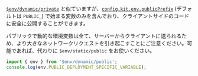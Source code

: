 [`$env/dynamic/private`](https://kit.svelte.jp/docs/modules#$env-dynamic-private) と似ていますが、[`config.kit.env.publicPrefix`](https://kit.svelte.jp/docs/configuration#kit-env-publicprefix) (デフォルトは `PUBLIC_`) で始まる変数のみを含んでおり、クライアントサイドのコードに安全に公開することができます。

パブリックで動的な環境変数は全て、サーバーからクライアントに送られるため、より大きなネットワークリクエストを引き起こすことにご注意ください。可能であれば、代わりに `$env/static/public` をお使いください。

```ts
import { env } from '$env/dynamic/public';
console.log(env.PUBLIC_DEPLOYMENT_SPECIFIC_VARIABLE);
```
